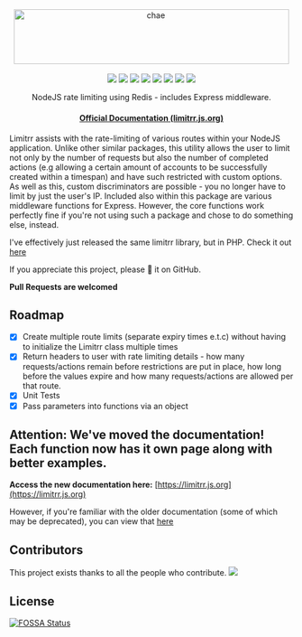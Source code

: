 <div align="center">
<a href="https://github.com/eddiejibson/limitrr"><img alt="chae" src="https://github.com/eddiejibson/limitrr/raw/master/icon.png" width="487.5" height="97.3"></a>
<br>
<br>
<a href="https://circleci.com/gh/eddiejibson/limitrr"><img src="https://circleci.com/gh/eddiejibson/limitrr.svg?style=svg"></img></a>
<a href="https://www.codefactor.io/repository/github/eddiejibson/limitrr"><img src="https://www.codefactor.io/repository/github/eddiejibson/limitrr/badge"></a>
<a href="https://paypal.me/eddiejibson/5"> <img src="https://img.shields.io/badge/donate-PayPal-brightgreen.svg"></a>
<a href="https://app.fossa.io/projects/git%2Bgithub.com%2Feddiejibson%2Flimitrr?ref=badge_shield" alt="FOSSA Status"><img src="https://app.fossa.io/api/projects/git%2Bgithub.com%2Feddiejibson%2Flimitrr.svg?type=shield"/></a>
<img src="https://david-dm.org/eddiejibson/limitrr.svg">
<img src="https://img.shields.io/npm/dt/limitrr.svg">
<a href="#backers" alt="sponsors on Open Collective"><img src="https://opencollective.com/limitrr/backers/badge.svg" /></a> <a href="#sponsors" alt="Sponsors on Open Collective"><img src="https://opencollective.com/limitrr/sponsors/badge.svg" /></a>
<p>NodeJS rate limiting using Redis - includes Express middleware.</p>
<h4><a href="https://limitrr.js.org">Official Documentation (limitrr.js.org)</a></h4>
</div>

Limitrr assists with the rate-limiting of various routes within your NodeJS application. Unlike other similar packages, this utility allows the user to limit not only by the number of requests but also the number of completed actions (e.g allowing a certain amount of accounts to be successfully created within a timespan) and have such restricted with custom options. As well as this, custom discriminators are possible - you no longer have to limit by just the user's IP. Included also within this package are various middleware functions for Express. However, the core functions work perfectly fine if you're not using such a package and chose to do something else, instead.

I've effectively just released the same limitrr library, but in PHP. Check it out [here](http://github.com/eddiejibson/limitrr-php)

If you appreciate this project, please 🌟 it on GitHub.

**Pull Requests are welcomed**

## Roadmap

- [x]   Create multiple route limits (separate expiry times e.t.c) without having to initialize the Limitrr class multiple times
- [x]   Return headers to user with rate limiting details - how many requests/actions remain before restrictions are put in place, how long before the values expire and how many requests/actions are allowed per that route.
- [x]   Unit Tests
- [x]   Pass parameters into functions via an object

## Attention: We've moved the documentation! Each function now has it own page along with better examples.

**Access the new documentation here:** [https://limitrr.js.org](https://limitrr.js.org)

However, if you're familiar with the older documentation (some of which may be deprecated), you can view that [here](oldReadme.md)

## Contributors

This project exists thanks to all the people who contribute. 
<a href="https://github.com/eddiejibson/limitrr/graphs/contributors"><img src="https://opencollective.com/limitrr/contributors.svg?width=890&button=false" /></a>






## License
[![FOSSA Status](https://app.fossa.io/api/projects/git%2Bgithub.com%2Feddiejibson%2Flimitrr.svg?type=large)](https://app.fossa.io/projects/git%2Bgithub.com%2Feddiejibson%2Flimitrr?ref=badge_large)